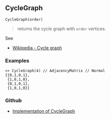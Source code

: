 ## CycleGraph

```
CycleGraph(order)
```

> returns the cycle graph with `order` vertices.
 
See
* [Wikipedia - Cycle graph](https://en.wikipedia.org/wiki/Cycle_graph) 

### Examples

```
>> CycleGraph(4) // AdjacencyMatrix // Normal 
{{0,1,0,1},
 {1,0,1,0},
 {0,1,0,1},
 {1,0,1,0}}
```

### Github

* [Implementation of CycleGraph](https://github.com/axkr/symja_android_library/blob/master/symja_android_library/matheclipse-core/src/main/java/org/matheclipse/core/builtin/GraphDataFunctions.java#L163) 
